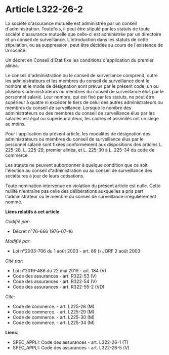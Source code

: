 # Article L322-26-2

La société d'assurance mutuelle est administrée par un conseil d'administration. Toutefois, il peut être stipulé par les
statuts de toute société d'assurance mutuelle que celle-ci est administrée par un directoire et un conseil de surveillance.
L'introduction dans les statuts de cette stipulation, ou sa suppression, peut être décidée au cours de l'existence de la
société.

Un décret en Conseil d'Etat fixe les conditions d'application du premier alinéa.

Le conseil d'administration ou le conseil de surveillance comprend, outre les administrateurs et les membres du conseil de
surveillance dont le nombre et le mode de désignation sont prévus par le présent code, un ou plusieurs administrateurs ou
membres du conseil de surveillance élus par le personnel salarié. Leur nombre, qui est fixé par les statuts, ne peut être
supérieur à quatre ni excéder le tiers de celui des autres administrateurs ou membres du conseil de surveillance. Lorsque le
nombre des administrateurs ou des membres du conseil de surveillance élus par les salariés est égal ou supérieur à deux, les
cadres et assimilés ont un siège au moins.

Pour l'application du présent article, les modalités de désignation des administrateurs ou membres du conseil de surveillance
élus par le personnel salarié sont fixées conformément aux dispositions des articles L. 225-28, L. 225-29, premier alinéa, et
L. 225-30 à L. 225-34 du code de commerce.

Les statuts ne peuvent subordonner à quelque condition que ce soit l'élection au conseil d'administration ou au conseil de
surveillance des sociétaires à jour de leurs cotisations.

Toute nomination intervenue en violation du présent article est nulle. Cette nullité n'entraîne pas celle des délibérations
auxquelles a pris part l'administrateur ou le membre du conseil de surveillance irrégulièrement nommé.

**Liens relatifs à cet article**

_Codifié par_:

  - Décret n°76-666 1976-07-16

_Modifié par_:

  - Loi n°2003-706 du 1 août 2003 - art. 89 () JORF 2 août 2003

_Cité par_:

  - Loi n°2019-486 du 22 mai 2019 - art. 184 (V)
  - Code des assurances - art. R322-53 (V)
  - Code des assurances - art. R322-54 (V)
  - Code des assurances - art. R322-55-2 (VD)

_Cite_:

  - Code de commerce. - art. L225-28 (M)
  - Code de commerce. - art. L225-29 (M)
  - Code de commerce. - art. L225-30 (M)
  - Code de commerce. - art. L225-34 (M)

**Liens**:

  - SPEC_APPLI: Code des assurances - art. L322-26-1 (T)
  - SPEC_APPLI: Code des assurances - art. L322-26-5 (V)

